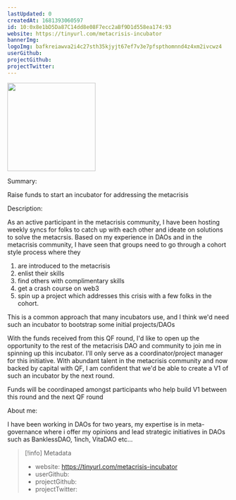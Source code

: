 ```yaml
---
lastUpdated: 0
createdAt: 1681393060597
id: 10:0x8e1bD5Da87C14dd8e08F7ecc2aBf9D1d558ea174:93
website: https://tinyurl.com/metacrisis-incubator
bannerImg:
logoImg: bafkreiawva2i4c27sth35kjyjt67ef7v3e7pfspthomnnd4z4xm2ivcwz4
userGithub:
projectGithub:
projectTwitter:
---
```


<img style="width: 200px" src="https://ipfs-grants-stack.gitcoin.co/ipfs/bafkreiawva2i4c27sth35kjyjt67ef7v3e7pfspthomnnd4z4xm2ivcwz4">

Summary:

Raise funds to start an incubator for addressing the metacrisis

Description:

As an active participant in the metacrisis community, I have been hosting weekly syncs for folks to catch up with each other and ideate on solutions to solve the metacrsis. Based on my experience in DAOs and in the metacrisis community, I have seen that groups need to go through a cohort style process where they 

1. are introduced to the metacrisis
2. enlist their skills
3. find others with complimentary skills
4. get a crash course on web3 
5. spin up a project which addresses this crisis with a few folks in the cohort.

This is a common approach that many incubators use, and I think we'd need such an incubator to bootstrap some initial projects/DAOs

With the funds received from this QF round, I'd like to open up the opportunity to the rest of the metacrisis DAO and community to  join me in spinning up this incubator. I'll only serve as a coordinator/project manager for this initiative. With abundant talent in the metacrisis community and now backed by capital with QF, I am confident that we'd be able to create a V1 of such an incubator by the next round.

Funds will be coordinaped amongst participants who help build V1 between this round and the next QF round


About me:

I have been working in DAOs for two years, my expertise is in meta-governance where i offer my opinions and lead strategic initiatives in DAOs such as BanklessDAO, 1inch, VitaDAO etc...

> [!info] Metadata
> * website: https://tinyurl.com/metacrisis-incubator
> * userGithub: 
> * projectGithub: 
> * projectTwitter: 